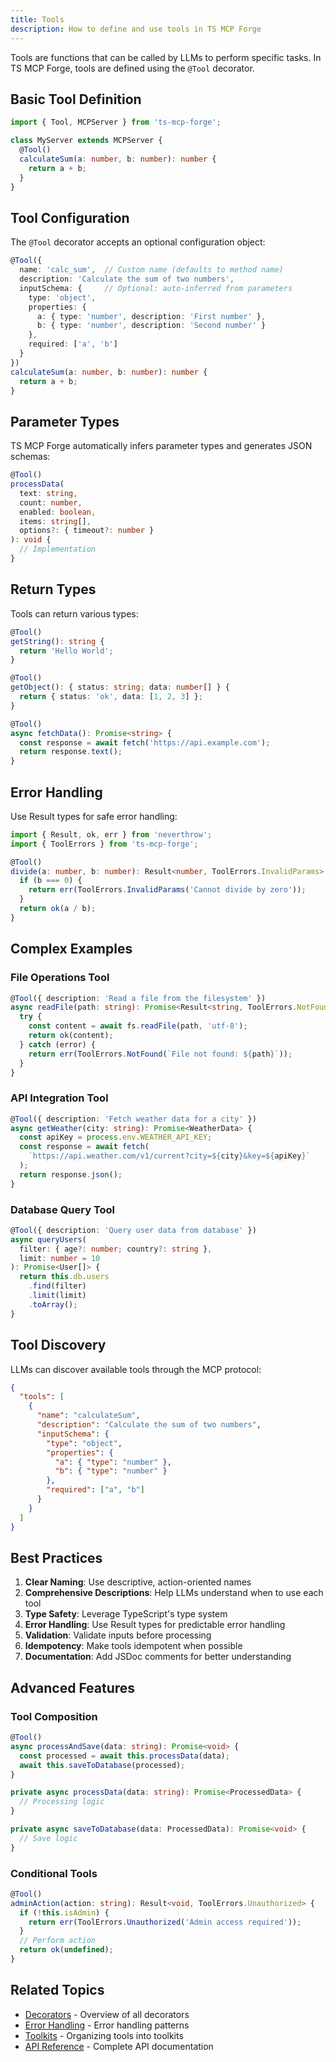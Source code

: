 ```yaml
---
title: Tools
description: How to define and use tools in TS MCP Forge
---
```


Tools are functions that can be called by LLMs to perform specific tasks. In TS MCP Forge, tools are defined using the `@Tool` decorator.

## Basic Tool Definition

```typescript
import { Tool, MCPServer } from 'ts-mcp-forge';

class MyServer extends MCPServer {
  @Tool()
  calculateSum(a: number, b: number): number {
    return a + b;
  }
}
```

## Tool Configuration

The `@Tool` decorator accepts an optional configuration object:

```typescript
@Tool({
  name: 'calc_sum',  // Custom name (defaults to method name)
  description: 'Calculate the sum of two numbers',
  inputSchema: {     // Optional: auto-inferred from parameters
    type: 'object',
    properties: {
      a: { type: 'number', description: 'First number' },
      b: { type: 'number', description: 'Second number' }
    },
    required: ['a', 'b']
  }
})
calculateSum(a: number, b: number): number {
  return a + b;
}
```

## Parameter Types

TS MCP Forge automatically infers parameter types and generates JSON schemas:

```typescript
@Tool()
processData(
  text: string,
  count: number,
  enabled: boolean,
  items: string[],
  options?: { timeout?: number }
): void {
  // Implementation
}
```

## Return Types

Tools can return various types:

```typescript
@Tool()
getString(): string {
  return 'Hello World';
}

@Tool()
getObject(): { status: string; data: number[] } {
  return { status: 'ok', data: [1, 2, 3] };
}

@Tool()
async fetchData(): Promise<string> {
  const response = await fetch('https://api.example.com');
  return response.text();
}
```

## Error Handling

Use Result types for safe error handling:

```typescript
import { Result, ok, err } from 'neverthrow';
import { ToolErrors } from 'ts-mcp-forge';

@Tool()
divide(a: number, b: number): Result<number, ToolErrors.InvalidParams> {
  if (b === 0) {
    return err(ToolErrors.InvalidParams('Cannot divide by zero'));
  }
  return ok(a / b);
}
```

## Complex Examples

### File Operations Tool

```typescript
@Tool({ description: 'Read a file from the filesystem' })
async readFile(path: string): Promise<Result<string, ToolErrors.NotFound>> {
  try {
    const content = await fs.readFile(path, 'utf-8');
    return ok(content);
  } catch (error) {
    return err(ToolErrors.NotFound(`File not found: ${path}`));
  }
}
```

### API Integration Tool

```typescript
@Tool({ description: 'Fetch weather data for a city' })
async getWeather(city: string): Promise<WeatherData> {
  const apiKey = process.env.WEATHER_API_KEY;
  const response = await fetch(
    `https://api.weather.com/v1/current?city=${city}&key=${apiKey}`
  );
  return response.json();
}
```

### Database Query Tool

```typescript
@Tool({ description: 'Query user data from database' })
async queryUsers(
  filter: { age?: number; country?: string },
  limit: number = 10
): Promise<User[]> {
  return this.db.users
    .find(filter)
    .limit(limit)
    .toArray();
}
```

## Tool Discovery

LLMs can discover available tools through the MCP protocol:

```json
{
  "tools": [
    {
      "name": "calculateSum",
      "description": "Calculate the sum of two numbers",
      "inputSchema": {
        "type": "object",
        "properties": {
          "a": { "type": "number" },
          "b": { "type": "number" }
        },
        "required": ["a", "b"]
      }
    }
  ]
}
```

## Best Practices

1. **Clear Naming**: Use descriptive, action-oriented names
2. **Comprehensive Descriptions**: Help LLMs understand when to use each tool
3. **Type Safety**: Leverage TypeScript's type system
4. **Error Handling**: Use Result types for predictable error handling
5. **Validation**: Validate inputs before processing
6. **Idempotency**: Make tools idempotent when possible
7. **Documentation**: Add JSDoc comments for better understanding

## Advanced Features

### Tool Composition

```typescript
@Tool()
async processAndSave(data: string): Promise<void> {
  const processed = await this.processData(data);
  await this.saveToDatabase(processed);
}

private async processData(data: string): Promise<ProcessedData> {
  // Processing logic
}

private async saveToDatabase(data: ProcessedData): Promise<void> {
  // Save logic
}
```

### Conditional Tools

```typescript
@Tool()
adminAction(action: string): Result<void, ToolErrors.Unauthorized> {
  if (!this.isAdmin) {
    return err(ToolErrors.Unauthorized('Admin access required'));
  }
  // Perform action
  return ok(undefined);
}
```

## Related Topics

- [Decorators](/guides/decorators/) - Overview of all decorators
- [Error Handling](/guides/error-handling/) - Error handling patterns
- [Toolkits](/guides/toolkits/) - Organizing tools into toolkits
- [API Reference](/api/) - Complete API documentation
